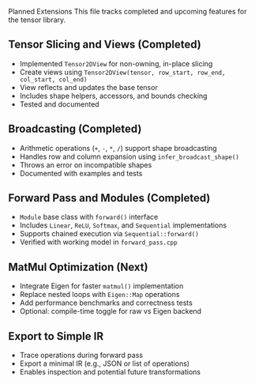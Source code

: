 Planned Extensions
This file tracks completed and upcoming features for the tensor library.

## Tensor Slicing and Views (Completed)
- Implemented `Tensor2DView` for non-owning, in-place slicing
- Create views using `Tensor2DView(tensor, row_start, row_end, col_start, col_end)`
- View reflects and updates the base tensor
- Includes shape helpers, accessors, and bounds checking
- Tested and documented

## Broadcasting (Completed)
- Arithmetic operations (`+`, `-`, `*`, `/`) support shape broadcasting
- Handles row and column expansion using `infer_broadcast_shape()`
- Throws an error on incompatible shapes
- Documented with examples and tests

## Forward Pass and Modules (Completed)
- `Module` base class with `forward()` interface
- Includes `Linear`, `ReLU`, `Softmax`, and `Sequential` implementations
- Supports chained execution via `Sequential::forward()`
- Verified with working model in `forward_pass.cpp`

## MatMul Optimization (Next)
- Integrate Eigen for faster `matmul()` implementation
- Replace nested loops with `Eigen::Map` operations
- Add performance benchmarks and correctness tests
- Optional: compile-time toggle for raw vs Eigen backend

## Export to Simple IR
- Trace operations during forward pass
- Export a minimal IR (e.g., JSON or list of operations)
- Enables inspection and potential future transformations
